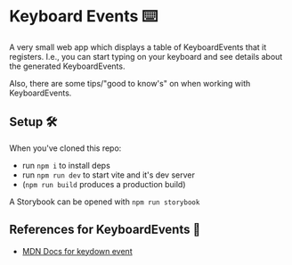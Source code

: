 # Keyboard Events ⌨️

A very small web app which displays a table of KeyboardEvents that it registers. I.e., you can start typing on your
keyboard and see details about the generated KeyboardEvents.

Also, there are some tips/"good to know's" on when working with KeyboardEvents.

## Setup 🛠

When you've cloned this repo:

- run `npm i` to install deps
- run `npm run dev` to start vite and it's dev server
- (`npm run build` produces a production build)

A Storybook can be opened with `npm run storybook`

## References for KeyboardEvents 📖

- [MDN Docs for keydown event](https://developer.mozilla.org/en-US/docs/Web/API/Element/keydown_event)
